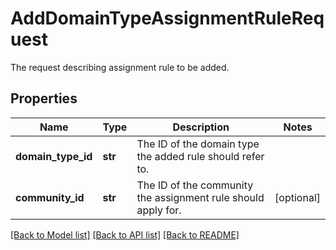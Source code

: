 # AddDomainTypeAssignmentRuleRequest

The request describing assignment rule to be added.
## Properties
Name | Type | Description | Notes
------------ | ------------- | ------------- | -------------
**domain_type_id** | **str** | The ID of the domain type the added rule should refer to. | 
**community_id** | **str** | The ID of the community the assignment rule should apply for. | [optional] 

[[Back to Model list]](../README.md#documentation-for-models) [[Back to API list]](../README.md#documentation-for-api-endpoints) [[Back to README]](../README.md)



